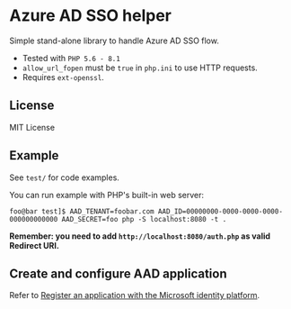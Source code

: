 # Azure AD SSO helper

Simple stand-alone library to handle Azure AD SSO flow.

- Tested with `PHP 5.6 - 8.1`
- `allow_url_fopen` must be `true` in `php.ini` to use HTTP requests.
- Requires `ext-openssl`.

## License

MIT License

## Example

See `test/` for code examples.

You can run example with PHP's built-in web server:
```
foo@bar test]$ AAD_TENANT=foobar.com AAD_ID=00000000-0000-0000-0000-000000000000 AAD_SECRET=foo php -S localhost:8080 -t .
```

**Remember: you need to add `http://localhost:8080/auth.php` as valid Redirect URI.**

## Create and configure AAD application

Refer to [Register an application with the Microsoft identity platform](https://learn.microsoft.com/en-us/graph/auth-register-app-v2?view=graph-rest-1.0).